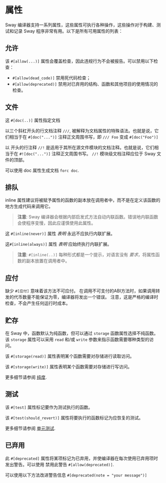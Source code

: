 # 属性

Sway 编译器支持一系列属性，这些属性可执行各种操作，这些操作对于构建、测试和记录 Sway 程序非常有用。以下是所有可用属性的列表：

## 允许

该 `#[allow(...)]` 属性会覆盖检查，因此违规行为不会被报告。可以禁用以下检查：

- `#[allow(dead_code)]` 禁用死代码检查；
- `#[allow(deprecated)]` 禁用对已弃用的结构、函数和其他项目的使用情况的检查。

## 文件

这 `#[doc(..)]` 属性指定文档

以三个斜杠开头的行文档注释 `///`, 被解释为文档属性的特殊语法。也就是说，它们相当于在 `#[doc("...")]` 注释正文周围书写，即 `/// Foo` 变成 `#[doc("Foo")]`

以 开头的行注释 `//!` 是适用于其所在源文件模块的文档注释。也就是说，它们相当于在 `#![doc("...")]` 注释正文周围书写。 `//!` 模块级文档注释应位于 Sway 文件的顶部。

可以使用 doc 属性生成文档 `forc doc`.

## 排队

inline 属性建议将被赋予属性的函数的副本放在调用者中，而不是在定义该函数的地方生成代码来调用它。

> **注意**: Sway 编译器会根据内部启发式方法自动内联函数。错误地内联函数会使程序变慢，因此应谨慎使用此属性。

这 `#[inline(never)]` 属性 *表明* 永远不应执行内联扩展。

这`#[inline(always)]` 属性 *表明* 应始终执行内联扩展。

> **注意**: `#[inline(..)]` 每种形式都是一个提示，对语言没有 *要求*，将属性函数的副本放置在调用者中。

## 应付

缺少 `#[应付]` 意味着该方法不可应付。 在调用不可支付的ABI方法时，如果调用转发的代币数量不能保证为零，编译器将发出一个错误。 注意，这是严格的编译时检查，不会产生任何运行时成本。

## 贮存

在 Sway 中，函数默认为纯函数，但可以通过 `storage` 函数属性选择不纯函数。该 `storage` 属性可以采用 `read` 和/或 `write` 参数来指示函数需要哪种类型的访问。

该 `#[storage(read)]` 属性表明某个函数需要对存储进行读取访问。

该 `#[storage(write)]` 属性表明某个函数需要对存储进行写访问。

更多细节请参阅 [纯度](../blockchain-development/purity).

## 测试

该 `#[test]` 属性标记要作为测试执行的函数。

该 `#[test(should_revert)]` 属性将要执行的函数标记为应恢复的测试。

更多细节请参阅 [单元测试](../testing/unit-testing).

## 已弃用

此 `#[deprecated]` 属性将某项标记为已弃用，并使编译器在每次使用已弃用项时发出警告。可以使用 禁用此警告 `#[allow(deprecated)]`.

可以使用以下方法改进警告信息 `#[deprecated(note = "your message")]`

